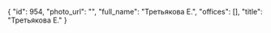 {
    "id": 954,
    "photo_url": "",
    "full_name": "Третьякова Е.",
    "offices": [],
    "title": "Третьякова Е."
}